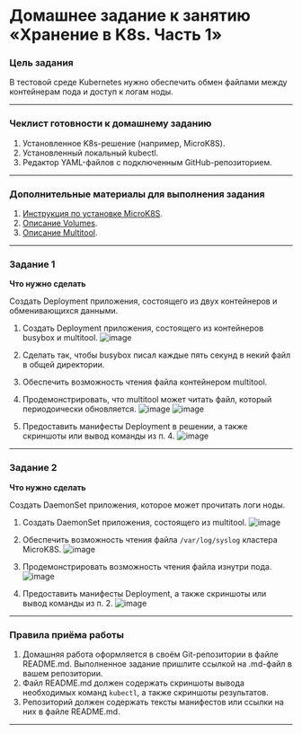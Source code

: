 # Домашнее задание к занятию «Хранение в K8s. Часть 1»

### Цель задания

В тестовой среде Kubernetes нужно обеспечить обмен файлами между контейнерам пода и доступ к логам ноды.

------

### Чеклист готовности к домашнему заданию

1. Установленное K8s-решение (например, MicroK8S).
2. Установленный локальный kubectl.
3. Редактор YAML-файлов с подключенным GitHub-репозиторием.

------

### Дополнительные материалы для выполнения задания

1. [Инструкция по установке MicroK8S](https://microk8s.io/docs/getting-started).
2. [Описание Volumes](https://kubernetes.io/docs/concepts/storage/volumes/).
3. [Описание Multitool](https://github.com/wbitt/Network-MultiTool).

------

### Задание 1 

**Что нужно сделать**

Создать Deployment приложения, состоящего из двух контейнеров и обменивающихся данными.

1. Создать Deployment приложения, состоящего из контейнеров busybox и multitool.
     ![image](https://github.com/user-attachments/assets/b216a0e1-c4b4-4986-bbfe-08b08a92b2b1)

3. Сделать так, чтобы busybox писал каждые пять секунд в некий файл в общей директории.
4. Обеспечить возможность чтения файла контейнером multitool.
5. Продемонстрировать, что multitool может читать файл, который периодоически обновляется.
![image](https://github.com/user-attachments/assets/aee40b45-5120-424c-817b-b86694caad4d)
![image](https://github.com/user-attachments/assets/e01806a4-2d85-47a2-ac5b-9349f0492e47)
7. Предоставить манифесты Deployment в решении, а также скриншоты или вывод команды из п. 4.
![image](https://github.com/user-attachments/assets/b216a0e1-c4b4-4986-bbfe-08b08a92b2b1)
------

### Задание 2

**Что нужно сделать**

Создать DaemonSet приложения, которое может прочитать логи ноды.

1. Создать DaemonSet приложения, состоящего из multitool.
![image](https://github.com/user-attachments/assets/284aad05-d80f-4b05-b824-d9a62e398f7b)


3. Обеспечить возможность чтения файла `/var/log/syslog` кластера MicroK8S.
   ![image](https://github.com/user-attachments/assets/7d8d1602-b1e8-48dc-9d88-dbfe508bcc70)

5. Продемонстрировать возможность чтения файла изнутри пода.
![image](https://github.com/user-attachments/assets/39ae9f07-f11e-4047-83d2-1d9434cda7ce)


6. Предоставить манифесты Deployment, а также скриншоты или вывод команды из п. 2.
![image](https://github.com/user-attachments/assets/284aad05-d80f-4b05-b824-d9a62e398f7b)


------

### Правила приёма работы

1. Домашняя работа оформляется в своём Git-репозитории в файле README.md. Выполненное задание пришлите ссылкой на .md-файл в вашем репозитории.
2. Файл README.md должен содержать скриншоты вывода необходимых команд `kubectl`, а также скриншоты результатов.
3. Репозиторий должен содержать тексты манифестов или ссылки на них в файле README.md.

------
